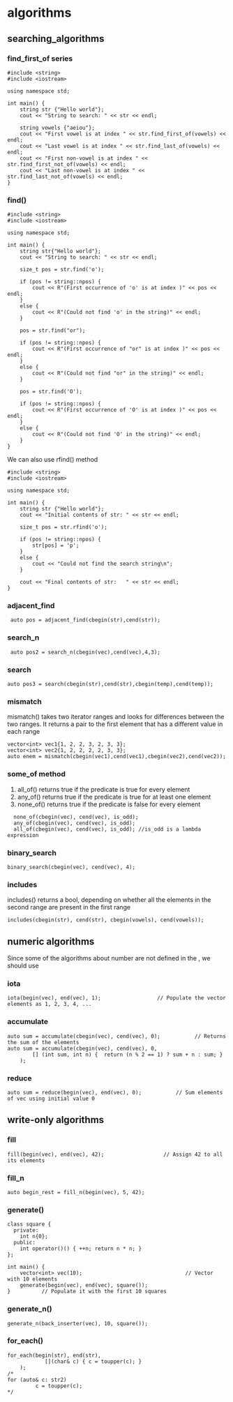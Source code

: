# algorithms

## searching_algorithms

### find_first_of series

```
#include <string>
#include <iostream>

using namespace std;

int main() {
	string str {"Hello world"};
	cout << "String to search: " << str << endl;
	
	string vowels {"aeiou"};
	cout << "First vowel is at index " << str.find_first_of(vowels) << endl;
	cout << "Last vowel is at index " << str.find_last_of(vowels) << endl;
	cout << "First non-vowel is at index " << str.find_first_not_of(vowels) << endl;
	cout << "Last non-vowel is at index " << str.find_last_not_of(vowels) << endl;
}
```

### find()

```
#include <string>
#include <iostream>

using namespace std;

int main() {
	string str{"Hello world"};
	cout << "String to search: " << str << endl;

	size_t pos = str.find('o');

	if (pos != string::npos) {
		cout << R"(First occurrence of 'o' is at index )" << pos << endl;
	}
	else {
		cout << R"(Could not find 'o' in the string)" << endl;
	}

	pos = str.find("or");

	if (pos != string::npos) {
		cout << R"(First occurrence of "or" is at index )" << pos << endl;
	}
	else {
		cout << R"(Could not find "or" in the string)" << endl;
	}

	pos = str.find('O');

	if (pos != string::npos) {
		cout << R"(First occurrence of 'O' is at index )" << pos << endl;
	}
	else {
		cout << R"(Could not find 'O' in the string)" << endl;
	}
}
```

<p>We can also use rfind() method</p>

```
#include <string>
#include <iostream>

using namespace std;

int main() {
	string str {"Hello world"};
	cout << "Initial contents of str: " << str << endl;
	
	size_t pos = str.rfind('o');
	
	if (pos != string::npos) {
		str[pos] = 'p';
	}
	else {
		cout << "Could not find the search string\n";
	}
	
	cout << "Final contents of str:   " << str << endl;
}
```

### adjacent_find
```
 auto pos = adjacent_find(cbegin(str),cend(str));
```

### search_n
```
 auto pos2 = search_n(cbegin(vec),cend(vec),4,3);
```

### search 

```
auto pos3 = search(cbegin(str),cend(str),cbegin(temp),cend(temp));
```

### mismatch

<p>mismatch() takes two iterator ranges and looks for differences between the two ranges. It returns a pair to the first element that has a different value in each range</p>

```
vector<int> vec1{1, 2, 2, 3, 2, 3, 3};
vector<int> vec2{1, 2, 2, 2, 2, 3, 3}; 
auto enem = mismatch(cbegin(vec1),cend(vec1),cbegin(vec2),cend(vec2));
```

### some_of method

<ol>
   <li>all_of() returns true if the predicate is true for every element</li>
   <li>any_of() returns true if the predicate is true for at least one element</li>
   <li>none_of() returns true if the predicate is false for every element</li>
</ol>

```
  none_of(cbegin(vec), cend(vec), is_odd);
  any_of(cbegin(vec), cend(vec), is_odd);
  all_of(cbegin(vec), cend(vec), is_odd); //is_odd is a lambda expression
```

### binary_search

```
binary_search(cbegin(vec), cend(vec), 4);
```

### includes
<p>includes() returns a bool, depending on whether all the elements in the
second range are present in the first range</p>

```
includes(cbegin(str), cend(str), cbegin(vowels), cend(vowels));
```

## numeric algorithms

<p>Since some of the algorithms about number are not defined in the <algorithms>, we should use <numeric></p>

### iota

```
iota(begin(vec), end(vec), 1);                  // Populate the vector elements as 1, 2, 3, 4, ...
```

### accumulate

```
auto sum = accumulate(cbegin(vec), cend(vec), 0);           // Returns the sum of the elements
auto sum = accumulate(cbegin(vec), cend(vec), 0,
		[] (int sum, int n) {  return (n % 2 == 1) ? sum + n : sum; }
	);
```

### reduce

```
auto sum = reduce(begin(vec), end(vec), 0);           // Sum elements of vec using initial value 0
```

## write-only algorithms

### fill 

```
fill(begin(vec), end(vec), 42);                   // Assign 42 to all its elements
```

### fill_n

```
auto begin_rest = fill_n(begin(vec), 5, 42);
```

### generate()

```
class square {
  private:
    int n{0};
  public:
    int operator()() { ++n; return n * n; }
};

int main() {
	vector<int> vec(10);                                 // Vector with 10 elements
	generate(begin(vec), end(vec), square());  
}          // Populate it with the first 10 squares
```

### generate_n()

```
generate_n(back_inserter(vec), 10, square()); 
```

### for_each()

```
for_each(begin(str), end(str), 
			[](char& c) { c = toupper(c); }
	);
/*
for (auto& c: str2)
		 c = toupper(c);
*/
```